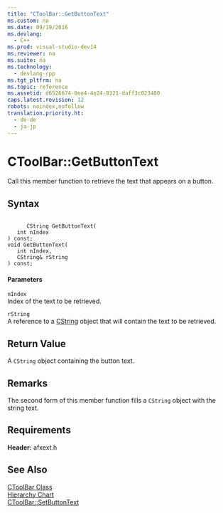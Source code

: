 ```yaml
---
title: "CToolBar::GetButtonText"
ms.custom: na
ms.date: 09/19/2016
ms.devlang: 
  - C++
ms.prod: visual-studio-dev14
ms.reviewer: na
ms.suite: na
ms.technology: 
  - devlang-cpp
ms.tgt_pltfrm: na
ms.topic: reference
ms.assetid: d6526674-0ee4-4e24-8321-daff3c023480
caps.latest.revision: 12
robots: noindex,nofollow
translation.priority.ht: 
  - de-de
  - ja-jp
---
```

# CToolBar::GetButtonText
Call this member function to retrieve the text that appears on a button.  
  
## Syntax  
  
```  
  
      CString GetButtonText(  
   int nIndex   
) const;  
void GetButtonText(  
   int nIndex,  
   CString& rString   
) const;  
```  
  
#### Parameters  
 `nIndex`  
 Index of the text to be retrieved.  
  
 `rString`  
 A reference to a [CString](../vs140/CStringT-Class.md) object that will contain the text to be retrieved.  
  
## Return Value  
 A `CString` object containing the button text.  
  
## Remarks  
 The second form of this member function fills a `CString` object with the string text.  
  
## Requirements  
 **Header:** afxext.h  
  
## See Also  
 [CToolBar Class](../vs140/CToolBar-Class.md)   
 [Hierarchy Chart](../vs140/Hierarchy-Chart.md)   
 [CToolBar::SetButtonText](../vs140/CToolBar--SetButtonText.md)